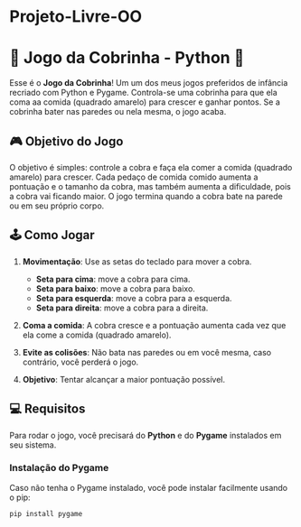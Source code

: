 # Projeto-Livre-OO

# 🐍 **Jogo da Cobrinha - Python** 🐍

Esse é o **Jogo da Cobrinha**! Um um dos meus jogos preferidos de infância recriado com Python e Pygame. Controla-se uma cobrinha para que ela coma aa comida (quadrado amarelo) para crescer e ganhar pontos. Se a cobrinha bater nas paredes ou nela mesma, o jogo acaba.

## 🎮 **Objetivo do Jogo**

O objetivo é simples: controle a cobra e faça ela comer a comida (quadrado amarelo) para crescer. Cada pedaço de comida comido aumenta a pontuação e o tamanho da cobra, mas também aumenta a dificuldade, pois a cobra vai ficando maior. O jogo termina quando a cobra bate na parede ou em seu próprio corpo.

## 🕹️ **Como Jogar**

1. **Movimentação**: Use as setas do teclado para mover a cobra.
   - **Seta para cima**: move a cobra para cima.
   - **Seta para baixo**: move a cobra para baixo.
   - **Seta para esquerda**: move a cobra para a esquerda.
   - **Seta para direita**: move a cobra para a direita.

2. **Coma a comida**: A cobra cresce e a pontuação aumenta cada vez que ela come a comida (quadrado amarelo).

3. **Evite as colisões**: Não bata nas paredes ou em você mesma, caso contrário, você perderá o jogo.

4. **Objetivo**: Tentar alcançar a maior pontuação possível. 

## 💻 **Requisitos**

Para rodar o jogo, você precisará do **Python** e do **Pygame** instalados em seu sistema.

### Instalação do Pygame

Caso não tenha o Pygame instalado, você pode instalar facilmente usando o pip:

```bash
pip install pygame
